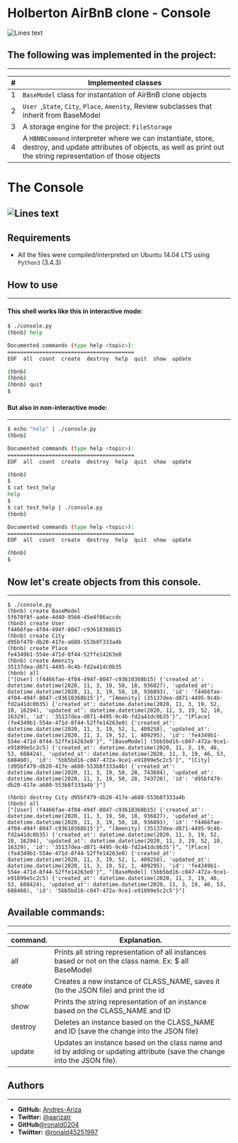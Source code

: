 # **Holberton** AirBnB clone - Console
![Lines text](https://pbs.twimg.com/media/El6vk5xW0AUJNY4?format=png&name=4096x4096)

## The following was implemented in the project:

---
| # | Implemented classes |
| ------ | ------ |
| 1 | ```BaseModel``` class for instantation of AirBnB clone objects |
| 2 | ```User ```,```State```, ```City```, ```Place```, ```Amenity```, Review subclasses that inherit from BaseModel |
| 3 | A storage engine for the project: ```FileStorage``` |
| 4 | A ```HBNBCommand``` interpreter where we can instantiate, store, destroy, and update attributes of objects, as well as print out the string representation of those objects |

# The Console
![Lines text](https://pbs.twimg.com/media/El6v2qRXgAEykYU?format=jpg&name=large)
---
## Requirements
* All the files were compiled/interpreted on Ubuntu 14.04 LTS using ```Python3``` (3.4.3)
## How to use
---
#### This shell works like this in interactive mode:
```sh
$ ./console.py
(hbnb) help

Documented commands (type help <topic>):
========================================
EOF  all  count  create  destroy  help  quit  show  update

(hbnb) 
(hbnb) 
(hbnb) quit
$
```

#### But also in non-interactive mode: 
---
```sh
$ echo "help" | ./console.py
(hbnb)

Documented commands (type help <topic>):
========================================
EOF  all  count  create  destroy  help  quit  show  update

(hbnb)
$
$ cat test_help
help
$
$ cat test_help | ./console.py
(hbnb)

Documented commands (type help <topic>):
========================================
EOF  all  count  create  destroy  help  quit  show  update

(hbnb)
$
```
## Now let's create objects from this console.
---
```$
$ ./console.py
(hbnb) create BaseModel
5f670f8f-aa6e-4d40-9566-45e4f86accdc
(hbnb) create User
f4466fae-4f04-494f-8047-c93610368b15
(hbnb) create City
d95bf479-db20-417e-a680-553b8f333a4b
(hbnb) create Place
fe4349b1-554e-471d-8f44-52ffe14263e0
(hbnb) create Amenity
35137dea-d871-4495-9c4b-fd2a41dc0b35
(hbnb) all
["[User] (f4466fae-4f04-494f-8047-c93610368b15) {'created_at': datetime.datetime(2020, 11, 3, 19, 50, 18, 936827), 'updated_at': datetime.datetime(2020, 11, 3, 19, 50, 18, 936893), 'id': 'f4466fae-4f04-494f-8047-c93610368b15'}", "[Amenity] (35137dea-d871-4495-9c4b-fd2a41dc0b35) {'created_at': datetime.datetime(2020, 11, 3, 19, 52, 10, 16294), 'updated_at': datetime.datetime(2020, 11, 3, 19, 52, 10, 16329), 'id': '35137dea-d871-4495-9c4b-fd2a41dc0b35'}", "[Place] (fe4349b1-554e-471d-8f44-52ffe14263e0) {'created_at': datetime.datetime(2020, 11, 3, 19, 52, 1, 409258), 'updated_at': datetime.datetime(2020, 11, 3, 19, 52, 1, 409295), 'id': 'fe4349b1-554e-471d-8f44-52ffe14263e0'}", "[BaseModel] (5bb5bd16-c047-472a-9ce1-e91899e5c2c5) {'created_at': datetime.datetime(2020, 11, 3, 19, 46, 53, 688424), 'updated_at': datetime.datetime(2020, 11, 3, 19, 46, 53, 688460), 'id': '5bb5bd16-c047-472a-9ce1-e91899e5c2c5'}", "[City] (d95bf479-db20-417e-a680-553b8f333a4b) {'created_at': datetime.datetime(2020, 11, 3, 19, 50, 28, 743684), 'updated_at': datetime.datetime(2020, 11, 3, 19, 50, 28, 743720), 'id': 'd95bf479-db20-417e-a680-553b8f333a4b'}"]

(hbnb) destroy City d95bf479-db20-417e-a680-553b8f333a4b
(hbnb) all
["[User] (f4466fae-4f04-494f-8047-c93610368b15) {'created_at': datetime.datetime(2020, 11, 3, 19, 50, 18, 936827), 'updated_at': datetime.datetime(2020, 11, 3, 19, 50, 18, 936893), 'id': 'f4466fae-4f04-494f-8047-c93610368b15'}", "[Amenity] (35137dea-d871-4495-9c4b-fd2a41dc0b35) {'created_at': datetime.datetime(2020, 11, 3, 19, 52, 10, 16294), 'updated_at': datetime.datetime(2020, 11, 3, 19, 52, 10, 16329), 'id': '35137dea-d871-4495-9c4b-fd2a41dc0b35'}", "[Place] (fe4349b1-554e-471d-8f44-52ffe14263e0) {'created_at': datetime.datetime(2020, 11, 3, 19, 52, 1, 409258), 'updated_at': datetime.datetime(2020, 11, 3, 19, 52, 1, 409295), 'id': 'fe4349b1-554e-471d-8f44-52ffe14263e0'}", "[BaseModel] (5bb5bd16-c047-472a-9ce1-e91899e5c2c5) {'created_at': datetime.datetime(2020, 11, 3, 19, 46, 53, 688424), 'updated_at': datetime.datetime(2020, 11, 3, 19, 46, 53, 688460), 'id': '5bb5bd16-c047-472a-9ce1-e91899e5c2c5'}"]

```



## Available commands:
---
| command. | Explanation. |
| ------ | ------ |
| all | Prints all string representation of all instances based or not on the class name. Ex: $ all BaseModel |
| create |Creates a new instance of CLASS_NAME, saves it (to the JSON file) and print the id |
| show | Prints the string representation of an instance based on the CLASS_NAME and ID |
| destroy | Deletes an instance based on the CLASS_NAME and ID (save the change into the JSON file) |
| update | Updates an instance based on the class name and id by adding or updating attribute (save the change into the JSON file). |

## Authors
---
- **GitHub:** [Andres-Ariza](https://github.com/aarizat)
- **Twitter:** [@aarizatr](https://twitter.com/aarizatr)
- **GitHub**[@ronald0204](https://github.com/ronald0204)
- **Twiitter:** [@ronald45251997](https://twitter.com/ronald45251997)